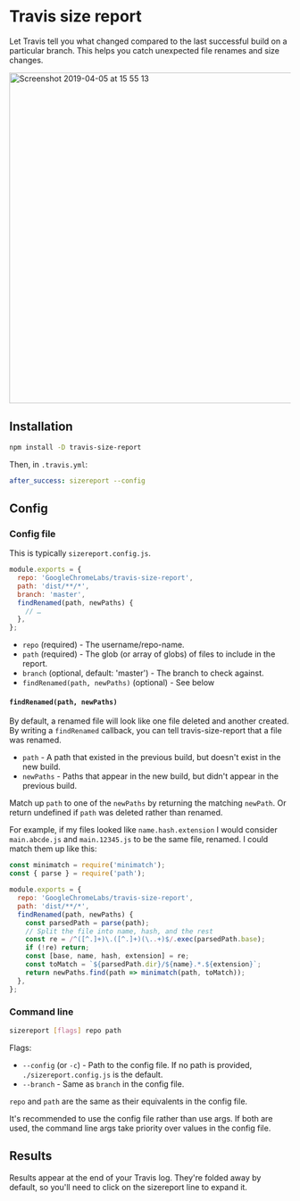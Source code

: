 # Travis size report

Let Travis tell you what changed compared to the last successful build on a particular branch. This helps you catch unexpected file renames and size changes.

<img width="593" alt="Screenshot 2019-04-05 at 15 55 13" src="https://user-images.githubusercontent.com/93594/55636656-3ae38180-57bb-11e9-9fad-e8cf0a262957.png">

## Installation

```sh
npm install -D travis-size-report
```

Then, in `.travis.yml`:

```yml
after_success: sizereport --config
```

## Config

### Config file

This is typically `sizereport.config.js`.

```js
module.exports = {
  repo: 'GoogleChromeLabs/travis-size-report',
  path: 'dist/**/*',
  branch: 'master',
  findRenamed(path, newPaths) {
    // …
  },
};
```

- `repo` (required) - The username/repo-name.
- `path` (required) - The glob (or array of globs) of files to include in the report.
- `branch` (optional, default: 'master') - The branch to check against.
- `findRenamed(path, newPaths)` (optional) - See below

#### `findRenamed(path, newPaths)`

By default, a renamed file will look like one file deleted and another created. By writing a `findRenamed` callback, you can tell travis-size-report that a file was renamed.

- `path` - A path that existed in the previous build, but doesn't exist in the new build.
- `newPaths` - Paths that appear in the new build, but didn't appear in the previous build.

Match up `path` to one of the `newPaths` by returning the matching `newPath`. Or return undefined if `path` was deleted rather than renamed.

For example, if my files looked like `name.hash.extension` I would consider `main.abcde.js` and `main.12345.js` to be the same file, renamed. I could match them up like this:

```js
const minimatch = require('minimatch');
const { parse } = require('path');

module.exports = {
  repo: 'GoogleChromeLabs/travis-size-report',
  path: 'dist/**/*',
  findRenamed(path, newPaths) {
    const parsedPath = parse(path);
    // Split the file into name, hash, and the rest
    const re = /^([^.]+)\.([^.]+)(\..+)$/.exec(parsedPath.base);
    if (!re) return;
    const [base, name, hash, extension] = re;
    const toMatch = `${parsedPath.dir}/${name}.*.${extension}`;
    return newPaths.find(path => minimatch(path, toMatch));
  },
};
```

### Command line

```sh
sizereport [flags] repo path
```

Flags:

- `--config` (or `-c`) - Path to the config file. If no path is provided, `./sizereport.config.js` is the default.
- `--branch` - Same as `branch` in the config file.

`repo` and `path` are the same as their equivalents in the config file.

It's recommended to use the config file rather than use args. If both are used, the command line args take priority over values in the config file.

## Results

Results appear at the end of your Travis log. They're folded away by default, so you'll need to click on the sizereport line to expand it.

